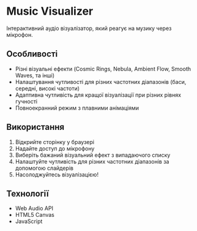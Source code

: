 # Music Visualizer

Інтерактивний аудіо візуалізатор, який реагує на музику через мікрофон.

## Особливості

- Різні візуальні ефекти (Cosmic Rings, Nebula, Ambient Flow, Smooth Waves, та інші)
- Налаштування чутливості для різних частотних діапазонів (баси, середні, високі частоти)
- Адаптивна чутливість для кращої візуалізації при різних рівнях гучності
- Повноекранний режим з плавними анімаціями

## Використання

1. Відкрийте сторінку у браузері
2. Надайте доступ до мікрофону
3. Виберіть бажаний візуальний ефект з випадаючого списку
4. Налаштуйте чутливість для різних частотних діапазонів за допомогою слайдерів
5. Насолоджуйтесь візуалізацією!

## Технології

- Web Audio API
- HTML5 Canvas
- JavaScript
